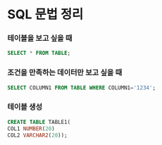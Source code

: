 # SQL 문법 정리



### 테이블을 보고 싶을 때

```SQL
SELECT * FROM TABLE;
```



### 조건을 만족하는 데이터만 보고 싶을 때

```SQL
SELECT COLUMN1 FROM TABLE WHERE COLUMN1='1234';
```



### 테이블 생성

```SQL
CREATE TABLE TABLE1(
COL1 NUMBER(20)
COL2 VARCHAR2(20));
```

